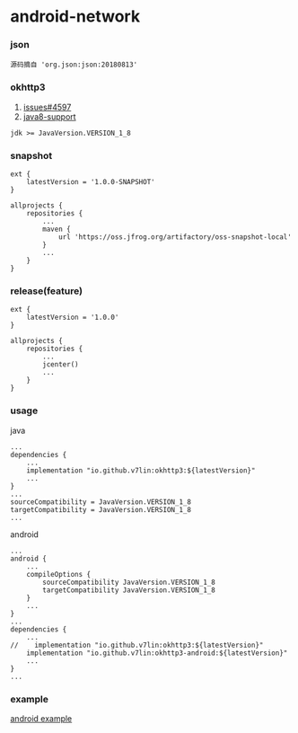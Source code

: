 # android-network

### json

````
源码摘自 'org.json:json:20180813'
````

### okhttp3

1. [issues#4597](https://github.com/square/okhttp/issues/4597)
2. [java8-support](https://developer.android.com/studio/write/java8-support)

````
jdk >= JavaVersion.VERSION_1_8
````

### snapshot

````
ext {
    latestVersion = '1.0.0-SNAPSHOT'
}

allprojects {
    repositories {
        ...
        maven {
            url 'https://oss.jfrog.org/artifactory/oss-snapshot-local'
        }
        ...
    }
}
````

### release(feature)

````
ext {
    latestVersion = '1.0.0'
}

allprojects {
    repositories {
        ...
        jcenter()
        ...
    }
}
````

### usage

java
````
...
dependencies {
    ...
    implementation "io.github.v7lin:okhttp3:${latestVersion}"
    ...
}
...
sourceCompatibility = JavaVersion.VERSION_1_8
targetCompatibility = JavaVersion.VERSION_1_8
...
````

android
````
...
android {
    ...
    compileOptions {
        sourceCompatibility JavaVersion.VERSION_1_8
        targetCompatibility JavaVersion.VERSION_1_8
    }
    ...
}
...
dependencies {
    ...
//    implementation "io.github.v7lin:okhttp3:${latestVersion}"
    implementation "io.github.v7lin:okhttp3-android:${latestVersion}"
    ...
}
...
````

### example

[android example](./app/src/main/java/io/github/v7lin/network/MainActivity.java)